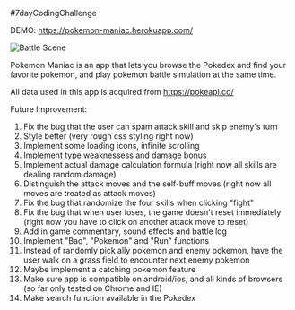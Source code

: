 #7dayCodingChallenge

DEMO:
https://pokemon-maniac.herokuapp.com/

![Battle Scene](https://imgur.com/Jqp788J.png)

Pokemon Maniac is an app that lets you browse the Pokedex and find your favorite pokemon, and play pokemon battle simulation at the same time.

All data used in this app is acquired from https://pokeapi.co/


Future Improvement:
1. Fix the bug that the user can spam attack skill and skip enemy's turn
2. Style better (very rough css styling right now)
3. Implement some loading icons, infinite scrolling
4. Implement type weaknessess and damage bonus
5. Implement actual damage calculation formula (right now all skills are dealing random damage)
6. Distinguish the attack moves and the self-buff moves (right now all moves are treated as attack moves)
7. Fix the bug that randomize the four skills when clicking "fight"
8. Fix the bug that when user loses, the game doesn't reset immediately (right now you have to click on another attack move to reset)
9. Add in game commentary, sound effects and battle log
10. Implement "Bag", "Pokemon" and "Run" functions
11. Instead of randomly pick ally pokemon and enemy pokemon, have the user walk on a grass field to encounter next enemy pokemon
12. Maybe implement a catching pokemon feature
13. Make sure app is compatible on android/ios, and all kinds of browsers (so far only tested on Chrome and IE)
14. Make search function available in the Pokedex
